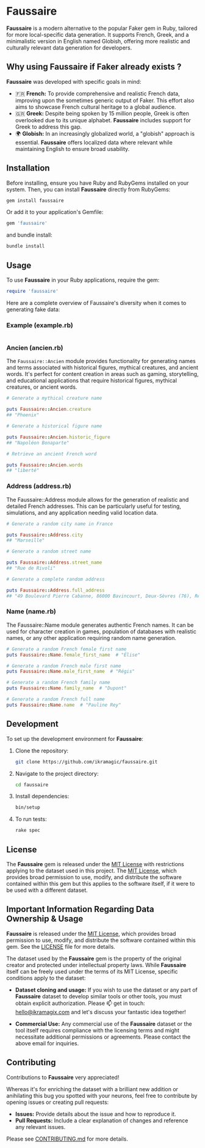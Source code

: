 # Faussaire

**Faussaire** is a modern alternative to the popular Faker gem in Ruby, tailored for more local-specific data generation. It supports French, Greek, and a minimalistic version in English named Globish, offering more realistic and culturally relevant data generation for developers.

## Why using Faussaire if Faker already exists ?

**Faussaire** was developed with specific goals in mind:

- 🇫🇷 **French:** To provide comprehensive and realistic French data, improving upon the sometimes generic output of Faker. This effort also aims to showcase French cultural heritage to a global audience.
- 🇬🇷 **Greek:** Despite being spoken by 15 million people, Greek is often overlooked due to its unique alphabet. **Faussaire** includes support for Greek to address this gap.
- 🌍 **Globish:** In an increasingly globalized world, a "globish" approach is essential. **Faussaire** offers localized data where relevant while maintaining English to ensure broad usability.

## Installation

Before installing, ensure you have Ruby and RubyGems installed on your system. Then, you can install **Faussaire** directly from RubyGems:

```bash
gem install faussaire
```

Or add it to your application's Gemfile:

```ruby
gem 'faussaire'
```

and bundle install:

```bash
bundle install
```

## Usage

To use **Faussaire** in your Ruby applications, require the gem:

```ruby
require 'faussaire'
```

Here are a complete overview of Faussaire's diversity when it comes to generating fake data:

### Example (example.rb)

```ruby
```

### Ancien (ancien.rb)

The `Faussaire::Ancien` module provides functionality for generating names and terms associated with historical figures, mythical creatures, and ancient words. It's perfect for content creation in areas such as gaming, storytelling, and educational applications that require historical figures, mythical creatures, or ancient words.

```ruby
# Generate a mythical creature name

puts Faussaire::Ancien.creature  
## "Phoenix"
```

```ruby
# Generate a historical figure name

puts Faussaire::Ancien.historic_figure  
## "Napoléon Bonaparte"
```

```ruby
# Retrieve an ancient French word

puts Faussaire::Ancien.words  
## "liberté"
```

### Address (address.rb)

The Faussaire::Address module allows for the generation of realistic and detailed French addresses. This can be particularly useful for testing, simulations, and any application needing valid location data.

```ruby
# Generate a random city name in France

puts Faussaire::Address.city  
## "Marseille"

# Generate a random street name

puts Faussaire::Address.street_name  
## "Rue de Rivoli"

# Generate a complete random address

puts Faussaire::Address.full_address
## "49 Boulevard Pierre Cabanne, 86000 Bavincourt, Deux-Sèvres (76), Région Hauts-de-France"
```

### Name (name.rb)

The Faussaire::Name module generates authentic French names. It can be used for character creation in games, population of databases with realistic names, or any other application requiring random name generation.

```ruby
# Generate a random French female first name
puts Faussaire::Name.female_first_name  # "Élise"

# Generate a random French male first name
puts Faussaire::Name.male_first_name  # "Régis"

# Generate a random French family name
puts Faussaire::Name.family_name  # "Dupont"

# Generate a random French full name
puts Faussaire::Name.name  # "Pauline Rey"
```

## Development

To set up the development environment for **Faussaire**:

1. Clone the repository:
   ```bash
   git clone https://github.com/ikramagic/faussaire.git
   ```
2. Navigate to the project directory:
   ```bash
   cd faussaire
   ```
3. Install dependencies:
   ```bash
   bin/setup
   ```
4. To run tests:
   ```bash
   rake spec
   ```

## License

The **Faussaire** gem is released under the [MIT License](https://opensource.org/licenses/MIT) with restrictions applying to the dataset used in this project. The [MIT License](https://opensource.org/licenses/MIT), which provides broad permission to use, modify, and distribute the software contained within this gem but this applies to the software itself, if it were to be used with a different dataset.

## Important Information Regarding Data Ownership & Usage

**Faussaire** is released under the [MIT License](https://opensource.org/licenses/MIT), which provides broad permission to use, modify, and distribute the software contained within this gem. See the [LICENSE](https://github.com/ikramagic/faussaire/LICENSE) file for more details.

The dataset used by the **Faussaire** gem is the property of the original creator and protected under intellectual property laws. While **Faussaire** itself can be freely used under the terms of its MIT License, specific conditions apply to the dataset:

- **Dataset cloning and usage:** If you wish to use the dataset or any part of **Faussaire** dataset to develop similar tools or other tools, you must obtain explicit authorization. Please 📫 get in touch: [hello@ikramagix.com](mailto:hello@ikramagix.com) and let's discuss your fantastic idea together!

- **Commercial Use:** Any commercial use of the **Faussaire** dataset or the tool itself requires compliance with the licensing terms and might necessitate additional permissions or agreements. Please contact the above email for inquiries.

## Contributing

Contributions to **Faussaire** very appreciated! 

Whereas it's for enriching the dataset with a brilliant new addition or anihilating this bug you spotted with your neurons, feel free to contribute by opening issues or creating pull requests:

- **Issues:** Provide details about the issue and how to reproduce it.
- **Pull Requests:** Include a clear explanation of changes and reference any relevant issues.

Please see [CONTRIBUTING.md](https://github.com/ikramagic/faussaire/CONTRIBUTING.md) for more details.
